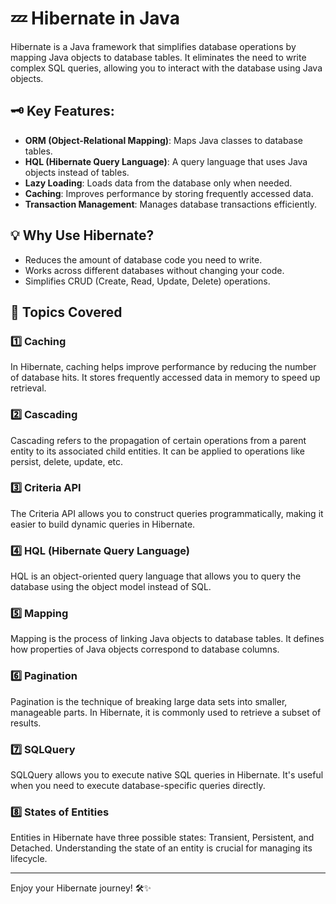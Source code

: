 # 💤 Hibernate in Java

Hibernate is a Java framework that simplifies database operations by mapping Java objects to database tables. It eliminates the need to write complex SQL queries, allowing you to interact with the database using Java objects.

## 🗝️ Key Features:
- **ORM (Object-Relational Mapping)**: Maps Java classes to database tables.
- **HQL (Hibernate Query Language)**: A query language that uses Java objects instead of tables.
- **Lazy Loading**: Loads data from the database only when needed.
- **Caching**: Improves performance by storing frequently accessed data.
- **Transaction Management**: Manages database transactions efficiently.


## 💡 Why Use Hibernate?
- Reduces the amount of database code you need to write.
- Works across different databases without changing your code.
- Simplifies CRUD (Create, Read, Update, Delete) operations.



## 📂 Topics Covered

### 1️⃣ Caching
In Hibernate, caching helps improve performance by reducing the number of database hits. It stores frequently accessed data in memory to speed up retrieval.

### 2️⃣ Cascading
Cascading refers to the propagation of certain operations from a parent entity to its associated child entities. It can be applied to operations like persist, delete, update, etc.

### 3️⃣ Criteria API
The Criteria API allows you to construct queries programmatically, making it easier to build dynamic queries in Hibernate.

### 4️⃣ HQL (Hibernate Query Language)
HQL is an object-oriented query language that allows you to query the database using the object model instead of SQL.

### 5️⃣ Mapping
Mapping is the process of linking Java objects to database tables. It defines how properties of Java objects correspond to database columns.

### 6️⃣ Pagination
Pagination is the technique of breaking large data sets into smaller, manageable parts. In Hibernate, it is commonly used to retrieve a subset of results.

### 7️⃣ SQLQuery
SQLQuery allows you to execute native SQL queries in Hibernate. It's useful when you need to execute database-specific queries directly.

### 8️⃣ States of Entities
Entities in Hibernate have three possible states: Transient, Persistent, and Detached. Understanding the state of an entity is crucial for managing its lifecycle.

---

Enjoy your Hibernate journey! 🛠️✨
